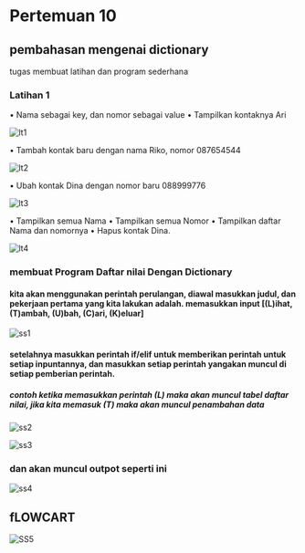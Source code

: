 # Pertemuan 10 
## pembahasan mengenai dictionary

tugas membuat latihan dan program sederhana 

### Latihan 1

• Nama sebagai key, dan nomor sebagai value
• Tampilkan kontaknya Ari

![lt1](foto/lt1.png)

• Tambah kontak baru dengan nama Riko, nomor 087654544

![lt2](foto/lt2.png)

• Ubah kontak Dina dengan nomor baru 088999776

![lt3](foto/lt3.png)

• Tampilkan semua Nama
• Tampilkan semua Nomor
• Tampilkan daftar Nama dan nomornya
• Hapus kontak Dina.

![lt4](foto/lt4.png)


### membuat Program Daftar nilai Dengan Dictionary

#### kita akan menggunakan perintah perulangan, diawal masukkan judul, dan pekerjaan pertama yang kita lakukan adalah. memasukkan input [(L)ihat, (T)ambah, (U)bah, (C)ari, (K)eluar]

![ss1](foto/ss1.png)

#### setelahnya masukkan perintah if/elif untuk memberikan perintah untuk setiap inpuntannya, dan masukkan setiap perintah yangakan muncul di setiap pemberian perintah.

##### contoh ketika memasukkan perintah (L) maka akan muncul tabel daftar nilai, jika kita memasuk (T) maka akan muncul penambahan data

![ss2](foto/ss2.png)

![ss3](foto/ss3.png)

### dan akan muncul outpot seperti ini

![ss4](foto/ss4.png)



## fLOWCART

![SS5](foto/SS5.png)
